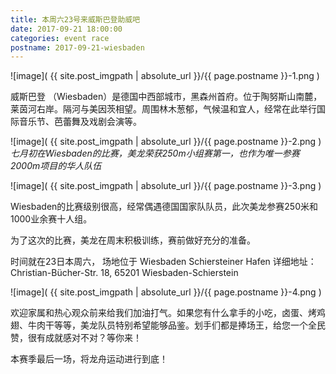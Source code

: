 ```yaml
---
title: 本周六23号来威斯巴登助威吧
date: 2017-09-21 18:00:00
categories: event race
postname: 2017-09-21-wiesbaden
---
```



![image]( {{ site.post_imgpath | absolute_url }}/{{ page.postname }}-1.png )

威斯巴登 （Wiesbaden）是德国中西部城市，黑森州首府。位于陶努斯山南麓，莱茵河右岸。隔河与美因茨相望。周围林木葱郁，气候温和宜人，经常在此举行国际音乐节、芭蕾舞及戏剧会演等。



![image]( {{ site.post_imgpath | absolute_url }}/{{ page.postname }}-2.png )
*七月初在Wiesbaden的比赛，美龙荣获250m小组赛第一，也作为唯一参赛2000m项目的华人队伍*


![image]( {{ site.post_imgpath | absolute_url }}/{{ page.postname }}-3.png )

Wiesbaden的比赛级别很高，经常偶遇德国国家队队员，此次美龙参赛250米和1000业余赛十人组。

为了这次的比赛，美龙在周末积极训练，赛前做好充分的准备。


时间就在23日本周六，
场地位于 Wiesbaden Schiersteiner Hafen 
详细地址：Christian-Bücher-Str. 18, 65201 Wiesbaden-Schierstein

![image]( {{ site.post_imgpath | absolute_url }}/{{ page.postname }}-4.png )

欢迎家属和热心观众前来给我们加油打气。如果您有什么拿手的小吃，卤蛋、烤鸡翅、牛肉干等等，美龙队员特别希望能够品鉴。划手们都是捧场王，给您一个全民赞，很有成就感对不对？等你来！

本赛季最后一场，将龙舟运动进行到底！

